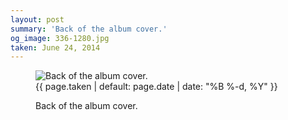 ```yaml
---
layout: post
summary: 'Back of the album cover.'
og_image: 336-1280.jpg
taken: June 24, 2014
---
```


<figure class="post" data-src="{{ site.assets_url }}/{{ page.og_image }}">
<img alt="Back of the album cover." sizes="(min-width: 700px) 50vw, calc(100vw - 2rem)" src="{{ site.assets_url }}/336-640.jpg" srcset="{{ site.assets_url }}/336-1280.jpg 1280w, {{ site.assets_url }}/336-960.jpg 960w, {{ site.assets_url }}/336-640.jpg 640w, {{ site.assets_url }}/336-320.jpg 320w"/>
<figcaption>
<time>{{ page.taken | default: page.date | date: "%B %-d, %Y" }}</time>
<p>Back of the album cover.</p>
</figcaption>
</figure>
